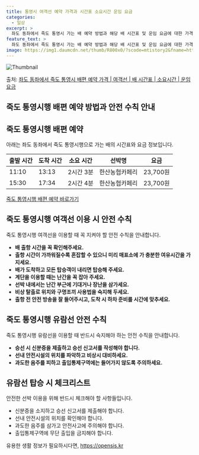 ```yaml
---
title: 통영시 여객선 예약 가격과 시간표 소요시간 운임 요금
categories:
  - 일상
excerpt: >
  좌도 동좌에서 죽도 통영시 가는 배 예약 방법과 해당 배 시간표 및 운임 요금에 대한 가격 정보를 안내 드리겠습니다. 안전하고 재밋는 죽도 통영시행 여행을 위해 아래 정보 참고하시기 바랍니다. 죽도 통영시행 배편 예약하기 👈 클릭좌도 동좌에서 죽도 통영시행 배 시간표출발 시간도착 시간소요 시간선박명요금11:1013:132시간 3분한산농협카페리23,700원15:3017:342시간 4분한산농협카페리23,700원죽도 통영시행 배편 예약하기 👈 클릭좌도 동좌에서 죽도 통영시행 여객선 탑승 시 이용수칙죽도 통영시행 여객선을 이용할 때 꼭 지켜야 할 안전 수칙을 소개합니다. 내용: 1) 배 출항 시간을 꼭 확인해주세요. 2) 출항 시간이 가까워질수록 혼잡할 수 있으니 미리 매표소에 가 충분한 여유시간을 가지세요. ..
feature_text: >
  좌도 동좌에서 죽도 통영시 가는 배 예약 방법과 해당 배 시간표 및 운임 요금에 대한 가격 정보를 안내 드리겠습니다. 안전하고 재밋는 죽도 통영시행 여행을 위해 아래 정보 참고하시기 바랍니다. 죽도 통영시행 배편 예약하기 👈 클릭좌도 동좌에서 죽도 통영시행 배 시간표출발 시간도착 시간소요 시간선박명요금11:1013:132시간 3분한산농협카페리23,700원15:3017:342시간 4분한산농협카페리23,700원죽도 통영시행 배편 예약하기 👈 클릭좌도 동좌에서 죽도 통영시행 여객선 탑승 시 이용수칙죽도 통영시행 여객선을 이용할 때 꼭 지켜야 할 안전 수칙을 소개합니다. 내용: 1) 배 출항 시간을 꼭 확인해주세요. 2) 출항 시간이 가까워질수록 혼잡할 수 있으니 미리 매표소에 가 충분한 여유시간을 가지세요. ..
image: https://img1.daumcdn.net/thumb/R800x0/?scode=mtistory2&fname=https%3A%2F%2Fblog.kakaocdn.net%2Fdn%2Fq8hba%2FbtsHBDiHku6%2FgKY2qWFp1sBDbEoTpVqac1%2Fimg.webp
---
```


![Thumbnail](https://img1.daumcdn.net/thumb/R800x0/?scode=mtistory2&fname=https%3A%2F%2Fblog.kakaocdn.net%2Fdn%2Fq8hba%2FbtsHBDiHku6%2FgKY2qWFp1sBDbEoTpVqac1%2Fimg.webp)

<p>출처: <a href="https://opensis.kr/entry/%EC%A2%8C%EB%8F%84-%EB%8F%99%EC%A2%8C%EC%97%90%EC%84%9C-%EC%A3%BD%EB%8F%84-%ED%86%B5%EC%98%81%EC%8B%9C-%EB%B0%B0%ED%8E%B8-%EC%98%88%EC%95%BD-%EA%B0%80%EA%B2%A9-%EC%97%AC%EA%B0%9D%EC%84%A0-%EB%B0%B0-%EC%8B%9C%EA%B0%84%ED%91%9C-%EC%86%8C%EC%9A%94%EC%8B%9C%EA%B0%84-%EC%9A%B4%EC%9E%84-%EC%9A%94%EA%B8%88" rel="dofollow">좌도 동좌에서 죽도 통영시 배편 예약 가격 | 여객선 | 배 시간표 | 소요시간 | 운임 요금</a> </p>

## 죽도 통영시행 배편 예약 방법과 안전 수칙 안내

## 죽도 통영시행 배편 예약

아래는 좌도 동좌에서 죽도 통영시행으로 가는 배의 시간표와 요금 정보입니다.

출발 시간 | 도착 시간 | 소요 시간 | 선박명 | 요금  
---|---|---|---|---  
11:10 | 13:13 | 2시간 3분 | 한산농협카페리 | 23,700원  
15:30 | 17:34 | 2시간 4분 | 한산농협카페리 | 23,700원  
  


[죽도 통영시행 배편 예약 바로가기](https://opensis.kr/entry/%EC%A2%8C%EB%8F%84-%EB%8F%99%EC%A2%8C%EC%97%90%EC%84%9C-%EC%A3%BD%EB%8F%84-%ED%86%B5%EC%98%81%EC%8B%9C-%EB%B0%B0%ED%8E%B8-%EC%98%88%EC%95%BD-%EA%B0%80%EA%B2%A9-%EC%97%AC%EA%B0%9D%EC%84%A0-%EB%B0%B0-%EC%8B%9C%EA%B0%84%ED%91%9C-%EC%86%8C%EC%9A%94%EC%8B%9C%EA%B0%84-%EC%9A%B4%EC%9E%84-%EC%9A%94%EA%B8%88)

## 죽도 통영시행 여객선 이용 시 안전 수칙

죽도 통영시행 여객선을 이용할 때 꼭 지켜야 할 안전 수칙을 안내합니다.

  * **배 출항 시간을 꼭 확인해주세요.**
  * **출항 시간이 가까워질수록 혼잡할 수 있으니 미리 매표소에 가 충분한 여유시간을 가지세요.**
  * **배가 도착하고 모든 탑승객이 내리면 탑승해 주세요.**
  * **계단을 이용할 때는 난간을 꼭 잡아 주세요.**
  * **선박 내에서는 난간 부근에 기대거나 장난을 삼가세요.**
  * **비상 탈출로 위치와 구명조끼 사용법을 숙지해 두세요.**
  * **출항 전 안전 방송을 잘 들어주시고, 도착 시 하차 준비를 시간에 맞추세요.**



## 죽도 통영시행 유람선 안전 수칙

죽도 통영시행 유람선을 이용할 때 반드시 숙지해야 하는 안전 수칙을 안내합니다.

  * **승선 시 신분증을 제출하고 승선 신고서를 작성해야 합니다.**
  * **선내 안전시설의 위치를 파악하고 비상시 대비하세요.**
  * **과도한 음주를 피하고 출입통제구역에는 들어가지 않도록 주의하세요.**



## 유람선 탑승 시 체크리스트

안전한 선박 이용을 위해 반드시 체크해야 할 사항들입니다.

  * 신분증을 소지하고 승선 신고서를 제출해야 합니다.
  * 선내 안전시설의 위치를 확인해야 합니다.
  * 과도한 음주를 삼가고 안전사고에 주의해야 합니다.
  * 출입통제구역에 무단 출입을 금지해야 합니다.
 

유용한 생활 정보가 필요하시다면, <a href="https://opensis.kr" rel="dofollow">https://opensis.kr</a>


